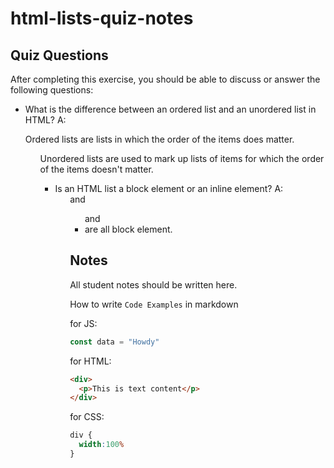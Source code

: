 # html-lists-quiz-notes

## Quiz Questions

After completing this exercise, you should be able to discuss or answer the following questions:

- What is the difference between an ordered list and an unordered list in HTML?
A:
<ol>
Ordered lists are lists in which the order of the items does matter.

<ul>
Unordered lists are used to mark up lists of items for which the order of the items doesn't matter.

- Is an HTML list a block element or an inline element?
A: <ol> and <ul> and <li> are all block element.

## Notes

All student notes should be written here.


How to write `Code Examples` in markdown

for JS:
```javascript
const data = "Howdy"
```

for HTML:
```html
<div>
  <p>This is text content</p>
</div>
```

for CSS:
```css
div {
  width:100%
}
```

